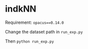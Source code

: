 # indkNN

Requirement: `opacus==0.14.0`

Change the dataset path in `run_exp.py`

Then `python run_exp.py`
